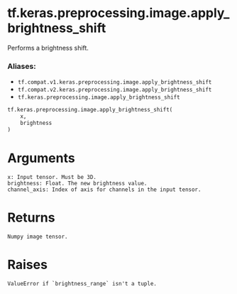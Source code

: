 <div itemscope itemtype="http://developers.google.com/ReferenceObject">
<meta itemprop="name" content="tf.keras.preprocessing.image.apply_brightness_shift" />
<meta itemprop="path" content="Stable" />
</div>

# tf.keras.preprocessing.image.apply_brightness_shift

Performs a brightness shift.

### Aliases:

* `tf.compat.v1.keras.preprocessing.image.apply_brightness_shift`
* `tf.compat.v2.keras.preprocessing.image.apply_brightness_shift`
* `tf.keras.preprocessing.image.apply_brightness_shift`

``` python
tf.keras.preprocessing.image.apply_brightness_shift(
    x,
    brightness
)
```

<!-- Placeholder for "Used in" -->

# Arguments
    x: Input tensor. Must be 3D.
    brightness: Float. The new brightness value.
    channel_axis: Index of axis for channels in the input tensor.

# Returns
    Numpy image tensor.

# Raises
    ValueError if `brightness_range` isn't a tuple.